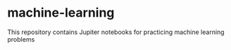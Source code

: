# machine-learning
This repository contains Jupiter notebooks for practicing machine learning problems

